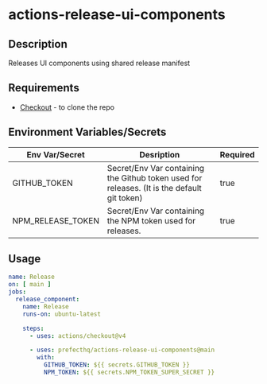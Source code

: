 # actions-release-ui-components
## Description
Releases UI components using shared release manifest

## Requirements
- [Checkout](https://github.com/actions/checkout) - to clone the repo

## Environment Variables/Secrets

| Env Var/Secret | Desription | Required |
|-------|------------|----------|
| GITHUB_TOKEN | Secret/Env Var containing the Github token used for releases. (It is the default git token) | true |
| NPM_RELEASE_TOKEN | Secret/Env Var containing the NPM token used for releases. | true |

## Usage
```yaml
name: Release
on: [ main ]
jobs:
  release_component:
    name: Release
    runs-on: ubuntu-latest

    steps:
      - uses: actions/checkout@v4

      - uses: prefecthq/actions-release-ui-components@main
        with:
          GITHUB_TOKEN: ${{ secrets.GITHUB_TOKEN }}
          NPM_TOKEN: ${{ secrets.NPM_TOKEN_SUPER_SECRET }}
```